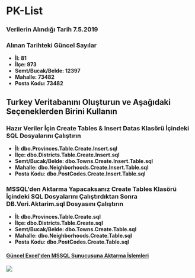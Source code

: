 # PK-List
<h3>Verilerin Alındığı Tarih 7.5.2019</h3>
<h3>Alınan Tarihteki Güncel Sayılar</h3>
<ul>
<li><b>İl: 81</b></li>
<li><b>İlçe: 973</b></li>
<li><b>Semt/Bucak/Belde: 12397</b></li>
<li><b>Mahalle: 73482</b></li>
<li><b>Posta Kodu: 73482</b></li>
</ul>

<h2>Turkey Veritabanını Oluşturun ve Aşağıdaki Seçeneklerden Birini Kullanın</h2>

<h3>Hazır Veriler İçin Create Tables & Insert Datas Klasörü İçindeki SQL Dosyalarını Çalıştırın</h3>
<ul>
<li><b>İl: dbo.Provinces.Table.Create.Insert.sql</b></li>
<li><b>İlçe: dbo.Districts.Table.Create.Insert.sql</b></li>
<li><b>Semt/Bucak/Belde: dbo.Towns.Create.Insert.Table.sql</b></li>
<li><b>Mahalle: dbo.Neighborhoods.Create.Insert.Table.sql</b></li>
<li><b>Posta Kodu: dbo.PostCodes.Create.Insert.Table.sql</b></li>
</ul>

<h3>MSSQL'den Aktarma Yapacaksanız Create Tables Klasörü İçindeki SQL Dosyalarını Çalıştırdıktan Sonra DB.Veri.Aktarim.sql Dosyasını Çalıştırın</h3>
<ul>
<li><b>İl: dbo.Provinces.Table.Create.sql</b></li>
<li><b>İlçe: dbo.Districts.Table.Create.sql</b></li>
<li><b>Semt/Bucak/Belde: dbo.Towns.Create.Table.sql</b></li>
<li><b>Mahalle: dbo.Neighborhoods.Create.Table.sql</b></li>
<li><b>Posta Kodu: dbo.PostCodes.Create.Table.sql</b></li>
</ul>

<h4><a href="https://github.com/cmd64/PK-List/wiki/G%C3%BCncel-Excel'den-MSSQL-Sunucusuna-Aktarma-%C4%B0%C5%9Flemleri">Güncel Excel'den MSSQL Sunucusuna Aktarma İşlemleri</a></h4>

<img src="https://github.com/cmd64/PK-List/blob/master/TurkeyPKList.PNG?raw=true" />

